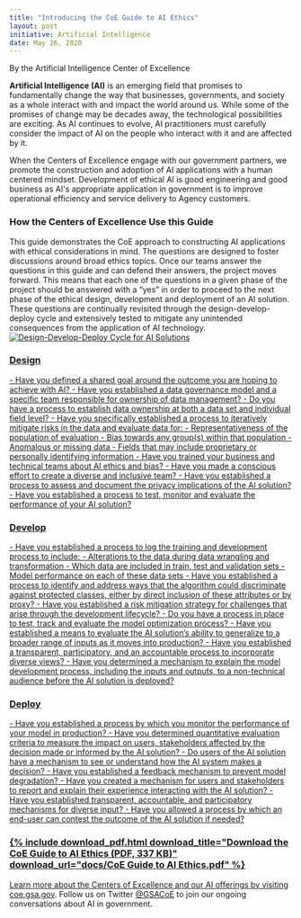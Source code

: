 ```yaml
---
title: "Introducing the CoE Guide to AI Ethics"
layout: post
initiative: Artificial Intelligence
date: May 26, 2020
---
```

By the Artificial Intelligence Center of Excellence

**Artificial Intelligence (AI)** is an emerging field that promises to fundamentally change the way that businesses, governments,
and society as a whole interact with and impact the world around us. While some of the promises of change may be decades away, 
the technological possibilities are exciting. As AI continues to evolve, AI practitioners must carefully consider the impact of
AI on the people who interact with it and are affected by it.

When the Centers of Excellence engage with our government partners, we promote  the construction and adoption of AI applications
with a human centered mindset. Development of ethical AI is good engineering and good business as AI's appropriate application 
in government is to improve operational efficiency and service delivery to Agency customers.

<h3> How the Centers of Excellence Use this Guide </h3>
This guide demonstrates the CoE approach to constructing AI applications with ethical considerations in mind. The questions are
designed to foster discussions around broad ethics topics. Once our teams answer the questions in this guide and can defend 
their answers, the project moves forward. This means that each one of the questions in a given phase of the project should be 
answered with a “yes” in order to proceed to the next phase of the ethical design, development and deployment of an AI solution.
These questions are continually revisited through the design-develop-deploy cycle and extensively tested to mitigate any 
unintended consequences from the application of AI technology.

<a href="{{site.baseurl}}/images/AI/Coe_Process_AIethicsGuide.jpg" target="_blank" rel="noopener noreferrer">
<img src="{{site.baseurl}}/images/AI/Coe_Process_AIethicsGuide.jpg" alt="Design-Develop-Deploy Cycle for AI Solutions">
 

<h3> Design </h3>
- Have you defined a shared goal around the outcome you are hoping to achieve with AI?
- Have you established a data governance model and a specific team responsible for ownership of data management?
- Do you have a process to establish data ownership at both a data set and individual field level?
- Have you specifically established a process to iteratively mitigate risks in the data and evaluate data for:
  - Representativeness of the population of evaluation
  - Bias towards any group(s) within that population 
  - Anomalous or missing data
  - Fields that may include proprietary or personally identifying information
- Have you trained your business and technical teams about AI ethics and bias?
- Have you made a conscious effort to create a diverse and inclusive team?
- Have you established a process to assess and document the privacy implications of the AI solution?
- Have you established a process to test, monitor and evaluate the performance of your AI solution?

<h3> Develop </h3>
- Have you established a process to log the training and development process to include:
  - Alterations to the data during data wrangling and transformation
  - Which data are included in train, test and validation sets
  - Model performance on each of these data sets
- Have you established a process to identify and address ways that the algorithm could discriminate against protected classes, either by direct inclusion of these attributes or by proxy?
- Have you established a risk mitigation strategy for challenges that arise through the development lifecycle?
- Do you have a process in place to test, track and evaluate the model optimization process?
- Have you established a means to evaluate the AI solution’s ability to generalize to a broader range of inputs as it moves into production?
- Have you established a transparent, participatory, and an accountable process to incorporate diverse views?
- Have you determined a mechanism to explain the model development process, including the inputs and outputs, to a non-technical audience before the AI solution is deployed?

<h3> Deploy </h3>
- Have you established a process by which you monitor the performance of your model in production?
- Have you determined quantitative evaluation criteria to measure the impact on users, stakeholders affected by the decision made or informed by the AI solution?
- Do users of the AI solution have a mechanism to see or understand how the AI system makes
a decision?
- Have you established a feedback mechanism to prevent model degradation?
- Have you created a mechanism for users and stakeholders to report and explain their experience interacting with the AI solution?
- Have you established transparent, accountable, and participatory mechanisms for diverse input?
- Have you allowed a process by which an end-user can contest the outcome of the  AI solution if needed?

<h3>{% include download_pdf.html download_title="Download the CoE Guide to AI Ethics (PDF, 337 KB)"
    download_url="docs/CoE Guide to AI Ethics.pdf" %}</h3>
    
Learn more about the Centers of Excellence and our AI offerings by visiting <a href="https://coe.gsa.gov/coe/artificial-intelligence.html">coe.gsa.gov</a>. Follow us on Twitter <a href="https://twitter.com/GSACoE">@GSACoE</a> to join our ongoing conversations about AI in government.
